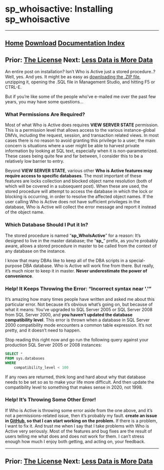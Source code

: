 # sp_whoisactive: Installing sp_whoisactive

------
[Home](https://github.com/amachanic/sp_whoisactive)	[Download](https://github.com/amachanic/sp_whoisactive/archive/master.zip)	[Documentation Index](ReadMe.md)
------
Prior: [The License](03_license.md)	Next: [Less Data is More Data](05_lessdata.md)
------

An entire post on installation? Isn’t Who is Active just a stored procedure..?
Well, yes. And yes. It might be as easy as [downloading the .ZIP file](https://github.com/amachanic/sp_whoisactive/archive/master.zip), unzipping it, opening the .SQL file in Management Studio, and hitting F5 or CTRL-E.

But if you’re like some of the people who’ve e-mailed me over the past few years, you may have some questions...
 
### What Permissions Are Required?

Most of what Who is Active does requires **VIEW SERVER STATE** permission. This is a permission level that allows access to the various instance-global DMVs, including the request, session, and transaction related views. In most cases there is no reason to avoid granting this privilege to a user; the main concern is situations where a user might be able to harvest private information by looking at SQL text, especially when it is non-parameterized. These cases being quite few and far between, I consider this to be a relatively low barrier to entry.

Beyond **VIEW SERVER STATE**, various other **Who is Active features may require access to specific databases**. The most important of these features are locks collection and blocked object name resolution (both of which will be covered in a subsequent post). When these are used, the stored procedure will attempt to access the database in which the lock or blocking is occurring, in order to resolve the affected object names. If the user calling Who is Active does not have sufficient privileges in the database, Who is Active will collect the error message and report it instead of the object name.

### Which Database Should I Put it In?

The stored procedure is named “**sp_WhoIsActive**” for a reason: It’s designed to live in the master database; the “**sp_**” prefix, as you’re probably aware, allows a stored procedure in master to be called from the context of any database on the instance.

I know that many DBAs like to keep all of the DBA scripts in a special-purpose DBA database. Who is Active will work fine from there. But really, it’s much nicer to keep it in master. **Never underestimate the power of convenience**.

### Help! It Keeps Throwing the Error: “Incorrect syntax near '.'”

It’s amazing how many times people have written and asked me about this particular error. Not because it’s obvious what’s going on, but because of what it means: You’ve upgraded to SQL Server 2005 or SQL Server 2008 from SQL Server 2000, and **you haven’t updated the database compatibility level**. This error is thrown when a database in SQL Server 2000 compatibility mode encounters a common table expression. It’s not pretty, and it doesn’t need to happen.

Stop reading this right now and go run the following query against your production SQL Server 2005 or 2008 instances:

```sql
SELECT *
FROM sys.databases
WHERE
    compatibility_level < 100
```

If any rows are returned, think long and hard about why that database needs to be set so as to make your life more difficult. And then update the compatibility level to something that makes sense in 2020, not 1998.

### Help! It’s Throwing Some Other Error!

If Who is Active is throwing some error aside from the one above, and it’s not a permissions-related issue, then it’s probably my fault. **create an issue in [GitHub](https://github.com/amachanic/sp_whoisactive/issues), so that I can start working on the problem.** If there is a problem, I want to fix it. And trust me when I say that I take problems with Who is Active very seriously. Most of the features and bug fixes are the result of users telling me what does and does not work for them. I can’t stress enough how much I enjoy both getting, and acting on, your feedback.

------
Prior: [The License](03_license.md)	Next: [Less Data is More Data](05_lessdata.md)
------
